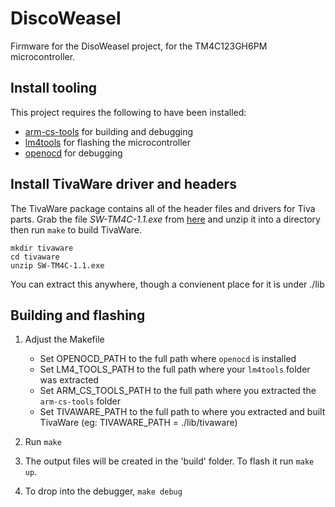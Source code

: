 DiscoWeasel 
===========

Firmware for the DisoWeasel project, for the TM4C123GH6PM microcontroller. 

## Install tooling

This project requires the following to have been installed:

* [arm-cs-tools](https://github.com/jsnyder/arm-eabi-toolchain) for building and debugging
* [lm4tools](http://github.com/utzig/lm4tools.git) for flashing the microcontroller
* [openocd](http://openocd.sourceforge.net/) for debugging

## Install TivaWare driver and headers

The TivaWare package contains all of the header files and drivers for
Tiva parts. Grab the file *SW-TM4C-1.1.exe* from
[here](http://software-dl.ti.com/tiva-c/SW-TM4C/latest/index_FDS.html) and unzip it into a directory
then run `make` to build TivaWare.

    mkdir tivaware
    cd tivaware
    unzip SW-TM4C-1.1.exe

You can extract this anywhere, though a convienent place for it is under ./lib

## Building and flashing

1. Adjust the Makefile
    * Set OPENOCD\_PATH to the full path where `openocd` is installed
    * Set LM4\_TOOLS\_PATH to the full path where your `lm4tools` folder was extracted
    * Set ARM\_CS\_TOOLS\_PATH to the full path where you extracted the `arm-cs-tools` folder
    * Set TIVAWARE\_PATH to the full path to where you extracted and built
      TivaWare (eg: TIVAWARE_PATH = ./lib/tivaware)

3. Run `make`

4. The output files will be created in the 'build' folder. To flash it run `make up`.

5. To drop into the debugger, `make debug`